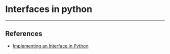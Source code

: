 # Interfaces in python

---

## References

* [Implementing an Interface in Python](https://realpython.com/python-interface/)
